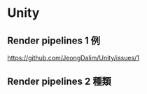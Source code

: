 # Unity 

## Render pipelines 1 例
https://github.com/JeongDalim/Unity/issues/1
## Render pipelines 2 種類


